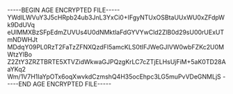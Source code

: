 -----BEGIN AGE ENCRYPTED FILE-----
YWdlLWVuY3J5cHRpb24ub3JnL3YxCi0+IFgyNTUxOSBtaUUxWU0xZFdpWk9DdUVq
eUlMMXBzSFpEdmZUVUs4U0dNMktlaFdGYVYwCld2ZlB0d29sU00rUExUTmNDWHJt
MDdqY09PL0RzT2FaTzZFNXQzdFI5amcKLS0tIFJWeGJIVW0wbFZKc2U0MWtzYlBo
Z2ZtY3ZRZTBRTE5XTVZidWkwaGJPQzgKrLC7cZTjELHsUjFiM+5aK0TD28AaYKq2
Wm/1V7H1IaYpOTx6oqXwvkdCzmshQ4H35ocEhpc3LG5muPvVDeGNMLjS
-----END AGE ENCRYPTED FILE-----
